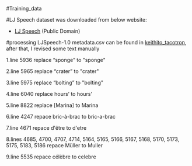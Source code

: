 #Training_data

#LJ Speech dataset was downloaded from below website:

* [LJ Speech](https://keithito.com/LJ-Speech-Dataset/) (Public Domain)

#processing LJSpeech-1.0 metadata.csv can be found in [keithito_tacotron](https://github.com/keithito/tacotron), after that, I revised some text manually

1.line 5936 replace “sponge” to "sponge"

2.line 5965 replace “crater”  to "crater"

3.line 5975 replace “bolting” to "bolting"

4.line 6040 replace hours’ to hours'

5.line 8822 replace [Marina] to Marina

6.line 4247 repace bric-à-brac to bric-a-brac

7.line 4671 repace d'être to d'etre

8.lines 4685, 4700, 4707, 4714, 5164, 5165, 5166, 5167, 5168, 5170, 5173, 5175, 5183, 5186 repace Müller to Muller

9.line 5535 repace célèbre to celebre

